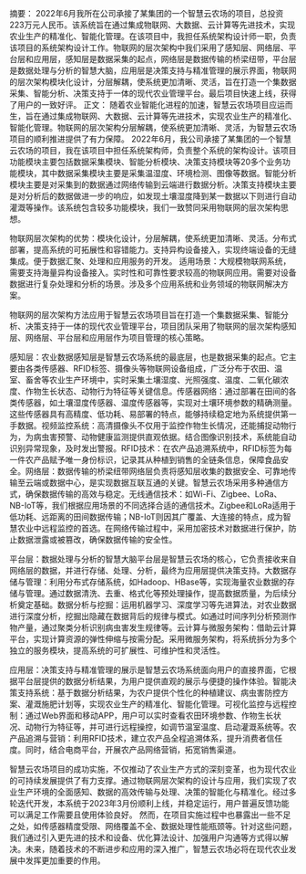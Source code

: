 
摘要：
  2022年6月我所在公司承接了某集团的一个智慧云农场的项目，总投资223万元人民币。该系统旨在通过集成物联网、大数据、云计算等先进技术，实现农业生产的精准化、智能化管理。在该项目中，我担任系统架构设计师一职，负责该项目的系统架构设计工作。物联网的层次架构中我们采用了感知层、网络层、平台层和应用层，感知层是数据采集的起点，网络层是数据传输的桥梁纽带，平台层是数据处理与分析的智慧大脑，应用层是决策支持与精准管理的展示界面，物联网的层次架构模块化设计，分层解耦，使系统更加清晰、灵活，旨在打造一个集数据采集、智能分析、决策支持于一体的现代农业管理平台。最后项目快速上线，获得了用户的一致好评。
正文：
  随着农业智能化进程的加速，智慧云农场项目应运而生，旨在通过集成物联网、大数据、云计算等先进技术，实现农业生产的精准化、智能化管理。物联网的层次架构分层解耦，使系统更加清晰、灵活，为智慧云农场项目的顺利推进提供了有力保障。
  2022年6月，我公司承接了某集团的一个智慧云农场的项目，我在该项目中担任系统架构师，负责整个系统的架构设计。该项目功能模块主要包括数据采集模块、智能分析模块、决策支持模块等20多个业务功能模块，其中数据采集模块主要是采集温湿度、环境检测、图像等数据。智能分析模块主要是对采集到的数据通过网络传输到云端进行数据分析。决策支持模块主要是对分析后的数据做进一步的响应，如发现土壤湿度降到某一数据以下则进行自动灌溉等操作。该系统包含较多功能模块，我们一致赞同采用物联网的层次架构思想。

  物联网层次架构的优势：模块化设计，分层解耦，使系统更加清晰、灵活。分布式部署，提高系统的可拓展性和容错能力。支持异构设备接入，实现终端设备的无缝集成。便于数据汇聚、处理和应用服务的开发。
  适用场景：大规模物联网系统，需要支持海量异构设备接入。实时性和可靠性要求较高的物联网应用。需要对设备数据进行复杂处理和分析的场景。涉及多个应用系统和业务领域的物联网解决方案。

  物联网的层次架构方法应用于智慧云农场项目旨在打造一个集数据采集、智能分析、决策支持于一体的现代农业管理平台，项目团队采用了物联网的层次架构感知层、网络层、平台层和应用层作为项目管理的核心策略。

  感知层：农业数据感知层是智慧云农场系统的最底层，也是数据采集的起点。它主要由各类传感器、RFID标签、摄像头等物联网设备组成，广泛分布于农田、温室、畜舍等农业生产环境中，实时采集土壤湿度、光照强度、温度、二氧化碳浓度、作物生长状态、动物行为特征等关键信息。传感器网络：通过部署在田间的各类传感器，如土壤湿度传感器、温度传感器等，实现对土壤环境参数的精确测量。这些传感器具有高精度、低功耗、易部署的特点，能够持续稳定地为系统提供第一手数据。视频监控系统：高清摄像头不仅用于监控作物生长情况，还能捕捉动物行为，为病虫害预警、动物健康监测提供直观依据。结合图像识别技术，系统能自动识别异常现象，及时发出警报。RFID技术：在农产品追溯系统中，RFID标签为每一件农产品赋予唯一身份标识，记录其从种植到销售的全链条信息，保障食品安全。网络层：数据传输的桥梁纽带网络层负责将感知层收集的数据安全、可靠地传输至云端或数据中心，是实现数据互联互通的关键。智慧云农场采用多种通信方式，确保数据传输的高效与稳定。无线通信技术：如Wi-Fi、Zigbee、LoRa、NB-IoT等，我们根据应用场景的不同选择合适的通信技术。Zigbee和LoRa适用于低功耗、远距离的田间数据传输；NB-IoT则因其广覆盖、大连接的特点，成为智慧农业中远程监控的首选。在网络传输过程中，采用加密技术对数据进行保护，防止数据泄露或被篡改，确保数据传输的安全性。
  
  平台层：数据处理与分析的智慧大脑平台层是智慧云农场的核心，它负责接收来自网络层的数据，并进行存储、处理、分析，最终为应用层提供决策支持。大数据存储与管理：利用分布式存储系统，如Hadoop、HBase等，实现海量农业数据的存储与管理。通过数据清洗、去重、格式化等预处理操作，提高数据质量，为后续分析奠定基础。数据分析与挖掘：运用机器学习、深度学习等先进算法，对农业数据进行深度分析，挖掘出隐藏在数据背后的规律与模式。如通过时间序列分析预测作物产量，通过聚类分析识别病虫害发生规律等。云计算与微服务架构：借助云计算平台，实现计算资源的弹性伸缩与按需分配。采用微服务架构，将系统拆分为多个独立的服务模块，提高系统的可扩展性、可维护性和灵活性。

  应用层：决策支持与精准管理的展示是智慧云农场系统面向用户的直接界面，它根据平台层提供的数据分析结果，为用户提供直观的展示与便捷的操作体验。智能决策支持系统：基于数据分析结果，为农户提供个性化的种植建议、病虫害防控方案、灌溉施肥计划等，实现农业生产的精准化、智能化管理。可视化监控与远程控制：通过Web界面和移动APP，用户可以实时查看农田环境参数、作物生长状况、动物行为特征等，并可进行远程操控，如调节温室温度、启动灌溉系统等。农产品追溯与营销：利用RFID技术，建立农产品全程追溯体系，提升消费者信任度。同时，结合电商平台，开展农产品网络营销，拓宽销售渠道。

  智慧云农场项目的成功实施，不仅推动了农业生产方式的深刻变革，也为现代农业的可持续发展提供了有力支撑。通过物联网层次架构的设计与应用，我们实现了农业生产环境的全面感知、数据的高效传输与处理、决策的智能化与精准化。经过多轮迭代开发，本系统于2023年3月份顺利上线，并稳定运行，用户普遍反馈功能可以满足工作需要且使用体验良好。
  然而，在项目实施过程中也暴露出一些不足之处，如传感器精度受限、网络覆盖不全、数据处理性能瓶颈等。针对这些问题，我们通过引入更先进的技术和设备、优化算法设计、加强用户沟通等方式得以解决。未来，随着技术的不断进步和应用的深入推广，智慧云农场必将在现代农业发展中发挥更加重要的作用。